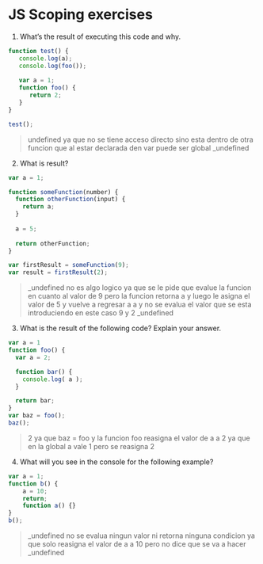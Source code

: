 # JS Scoping exercises

1. What’s the result of executing this code and why.
  ```js
  function test() {
     console.log(a);
     console.log(foo());
     
     var a = 1;
     function foo() {
        return 2;
     }
  }
  
  test();
  ```

> undefined ya que no se tiene acceso directo sino esta dentro de otra funcion que al estar declarada den var puede ser global
> _undefined


2. What is result?
  ```js
  var a = 1; 
  
  function someFunction(number) {
    function otherFunction(input) {
      return a;
    }
    
    a = 5;
    
    return otherFunction;
  }
  
  var firstResult = someFunction(9);
  var result = firstResult(2);
  ```
> _undefined no es algo logico ya que se le pide que evalue la funcion en cuanto al valor de 9 pero la funcion retorna a y luego le asigna el valor de 5 y vuelve a regresar a a y no se evalua el valor que se esta introduciendo en este caso 9 y 2
> _undefined


3. What is the result of the following code? Explain your answer.
  ```js
  var a = 1
  function foo() {
    var a = 2;

    function bar() {
      console.log( a );
    }

    return bar;
  }
  var baz = foo();
  baz();
  ``` 
> 2 ya que baz = foo y la funcion foo reasigna el valor de a a 2 ya que en la global a vale 1 pero se reasigna 
> 2


4. What will you see in the console for the following example?
  ```js
  var a = 1; 
  function b() { 
      a = 10; 
      return; 
      function a() {} 
  } 
  b(); 
  ```

> _undefined no se evalua ningun valor ni retorna ninguna condicion ya que solo reasigna el valor de a a 10 pero no dice que se va a hacer
> _undefined

